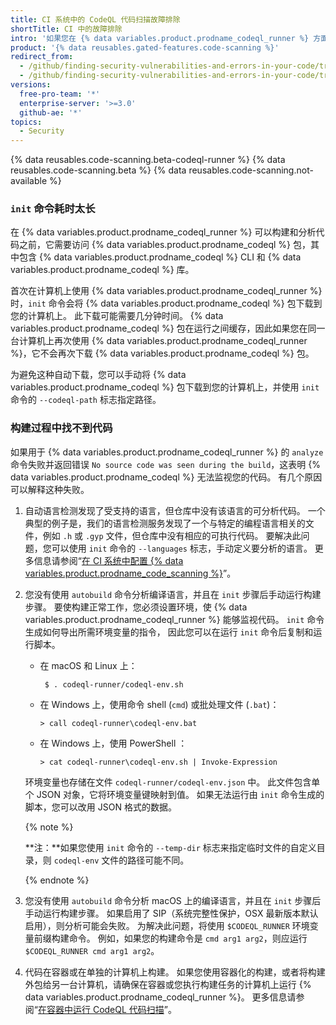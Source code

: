 ```yaml
---
title: CI 系统中的 CodeQL 代码扫描故障排除
shortTitle: CI 中的故障排除
intro: '如果您在 {% data variables.product.prodname_codeql_runner %} 方面遇到问题，可使用这些提示来排除故障。'
product: '{% data reusables.gated-features.code-scanning %}'
redirect_from:
  - /github/finding-security-vulnerabilities-and-errors-in-your-code/troubleshooting-code-scanning-in-your-ci-system
  - /github/finding-security-vulnerabilities-and-errors-in-your-code/troubleshooting-codeql-code-scanning-in-your-ci-system
versions:
  free-pro-team: '*'
  enterprise-server: '>=3.0'
  github-ae: '*'
topics:
  - Security
---
```


{% data reusables.code-scanning.beta-codeql-runner %}
{% data reusables.code-scanning.beta %}
{% data reusables.code-scanning.not-available %}

### `init` 命令耗时太长

在 {% data variables.product.prodname_codeql_runner %} 可以构建和分析代码之前，它需要访问 {% data variables.product.prodname_codeql %} 包，其中包含 {% data variables.product.prodname_codeql %} CLI 和 {% data variables.product.prodname_codeql %} 库。

首次在计算机上使用 {% data variables.product.prodname_codeql_runner %} 时，`init` 命令会将 {% data variables.product.prodname_codeql %} 包下载到您的计算机上。 此下载可能需要几分钟时间。
{% data variables.product.prodname_codeql %} 包在运行之间缓存，因此如果您在同一台计算机上再次使用 {% data variables.product.prodname_codeql_runner %}，它不会再次下载 {% data variables.product.prodname_codeql %} 包。

为避免这种自动下载，您可以手动将 {% data variables.product.prodname_codeql %} 包下载到您的计算机上，并使用 `init` 命令的 `--codeql-path` 标志指定路径。

### 构建过程中找不到代码

如果用于 {% data variables.product.prodname_codeql_runner %} 的 `analyze` 命令失败并返回错误 `No source code was seen during the build`，这表明 {% data variables.product.prodname_codeql %} 无法监视您的代码。 有几个原因可以解释这种失败。

1. 自动语言检测发现了受支持的语言，但仓库中没有该语言的可分析代码。 一个典型的例子是，我们的语言检测服务发现了一个与特定的编程语言相关的文件，例如 `.h` 或 `.gyp` 文件，但仓库中没有相应的可执行代码。 要解决此问题，您可以使用 `init` 命令的 `--languages` 标志，手动定义要分析的语言。 更多信息请参阅“[在 CI 系统中配置 {% data variables.product.prodname_code_scanning %}](/code-security/secure-coding/configuring-codeql-code-scanning-in-your-ci-system)”。

1. 您没有使用 `autobuild` 命令分析编译语言，并且在 `init` 步骤后手动运行构建步骤。 要使构建正常工作，您必须设置环境，使 {% data variables.product.prodname_codeql_runner %} 能够监视代码。 `init` 命令生成如何导出所需环境变量的指令， 因此您可以在运行 `init` 命令后复制和运行脚本。
   - 在 macOS 和 Linux 上：
     ```shell
      $ . codeql-runner/codeql-env.sh
     ```
   - 在 Windows 上，使用命令 shell (`cmd`) 或批处理文件 (`.bat`)：
     ```shell
     > call codeql-runner\codeql-env.bat
     ```
   - 在 Windows 上，使用 PowerShell ：
     ```shell
     > cat codeql-runner\codeql-env.sh | Invoke-Expression
     ```

   环境变量也存储在文件 `codeql-runner/codeql-env.json` 中。 此文件包含单个 JSON 对象，它将环境变量键映射到值。 如果无法运行由 `init` 命令生成的脚本，您可以改用 JSON 格式的数据。

   {% note %}

   **注：**如果您使用 `init` 命令的 `--temp-dir` 标志来指定临时文件的自定义目录，则 `codeql-env` 文件的路径可能不同。

   {% endnote %}

1. 您没有使用 `autobuild` 命令分析 macOS 上的编译语言，并且在 `init` 步骤后手动运行构建步骤。 如果启用了 SIP（系统完整性保护，OSX 最新版本默认启用），则分析可能会失败。 为解决此问题，将使用 `$CODEQL_RUNNER` 环境变量前缀构建命令。 例如，如果您的构建命令是 `cmd arg1 arg2`，则应运行 `$CODEQL_RUNNER cmd arg1 arg2`。

1. 代码在容器或在单独的计算机上构建。 如果您使用容器化的构建，或者将构建外包给另一台计算机，请确保在容器或您执行构建任务的计算机上运行 {% data variables.product.prodname_codeql_runner %}。 更多信息请参阅“[在容器中运行 CodeQL 代码扫描](/code-security/secure-coding/running-codeql-code-scanning-in-a-container)”。
